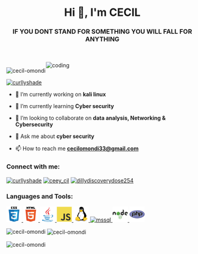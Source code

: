 <h1 align="center">Hi 👋, I'm CECIL</h1>
<h3 align="center">IF YOU DONT STAND FOR SOMETHING YOU WILL FALL FOR ANYTHING</h3>
<br>
<br>
<img align="right"alt="coding" width="400" src="https://miro.medium.com/v2/resize:fit:679/1*KpMUnGTGZd2XLecjPeDOfA.gif">

<p align="left"> <img src="https://komarev.com/ghpvc/?username=cecil-omondi&label=Profile%20views&color=0e75b6&style=flat" alt="cecil-omondi" /> </p>

<p align="left"> <a href="https://twitter.com/curllyshade" target="blank"><img src="https://img.shields.io/twitter/follow/curllyshade?logo=twitter&style=for-the-badge" alt="curllyshade" /></a> </p>

- 🔭 I’m currently working on **kali linux**

- 🌱 I’m currently learning **Cyber security**

- 👯 I’m looking to collaborate on **data analysis, Networking & Cybersecurity**

- 💬 Ask me about **cyber security**

- 📫 How to reach me **cecilomondi33@gmail.com**

<h3 align="left">Connect with me:</h3>
<p align="left">
<a href="https://twitter.com/curllyshade" target="blank"><img align="center" src="https://raw.githubusercontent.com/rahuldkjain/github-profile-readme-generator/master/src/images/icons/Social/twitter.svg" alt="curllyshade" height="30" width="40" /></a>
<a href="https://instagram.com/ceey_cil" target="blank"><img align="center" src="https://raw.githubusercontent.com/rahuldkjain/github-profile-readme-generator/master/src/images/icons/Social/instagram.svg" alt="ceey_cil" height="30" width="40" /></a>
<a href="https://www.youtube.com/c/dillydiscoverydose254" target="blank"><img align="center" src="https://raw.githubusercontent.com/rahuldkjain/github-profile-readme-generator/master/src/images/icons/Social/youtube.svg" alt="dillydiscoverydose254" height="30" width="40" /></a>
</p>

<h3 align="left">Languages and Tools:</h3>
<p align="left"> <a href="https://www.w3schools.com/css/" target="_blank" rel="noreferrer"> <img src="https://raw.githubusercontent.com/devicons/devicon/master/icons/css3/css3-original-wordmark.svg" alt="css3" width="40" height="40"/> </a> <a href="https://www.w3.org/html/" target="_blank" rel="noreferrer"> <img src="https://raw.githubusercontent.com/devicons/devicon/master/icons/html5/html5-original-wordmark.svg" alt="html5" width="40" height="40"/> </a> <a href="https://www.java.com" target="_blank" rel="noreferrer"> <img src="https://raw.githubusercontent.com/devicons/devicon/master/icons/java/java-original.svg" alt="java" width="40" height="40"/> </a> <a href="https://developer.mozilla.org/en-US/docs/Web/JavaScript" target="_blank" rel="noreferrer"> <img src="https://raw.githubusercontent.com/devicons/devicon/master/icons/javascript/javascript-original.svg" alt="javascript" width="40" height="40"/> </a> <a href="https://www.linux.org/" target="_blank" rel="noreferrer"> <img src="https://raw.githubusercontent.com/devicons/devicon/master/icons/linux/linux-original.svg" alt="linux" width="40" height="40"/> </a> <a href="https://www.microsoft.com/en-us/sql-server" target="_blank" rel="noreferrer"> <img src="https://www.svgrepo.com/show/303229/microsoft-sql-server-logo.svg" alt="mssql" width="40" height="40"/> </a> <a href="https://nodejs.org" target="_blank" rel="noreferrer"> <img src="https://raw.githubusercontent.com/devicons/devicon/master/icons/nodejs/nodejs-original-wordmark.svg" alt="nodejs" width="40" height="40"/> </a> <a href="https://www.php.net" target="_blank" rel="noreferrer"> <img src="https://raw.githubusercontent.com/devicons/devicon/master/icons/php/php-original.svg" alt="php" width="40" height="40"/> </a> </p>

<p><img align="left" src="https://github-readme-stats.vercel.app/api/top-langs?username=cecil-omondi&show_icons=true&locale=en&layout=compact" alt="cecil-omondi" /></p>

<p>&nbsp;<img align="center" src="https://github-readme-stats.vercel.app/api?username=cecil-omondi&show_icons=true&locale=en" alt="cecil-omondi" /></p>

<p><img align="center" src="https://github-readme-streak-stats.herokuapp.com/?user=cecil-omondi&" alt="cecil-omondi" /></p>
